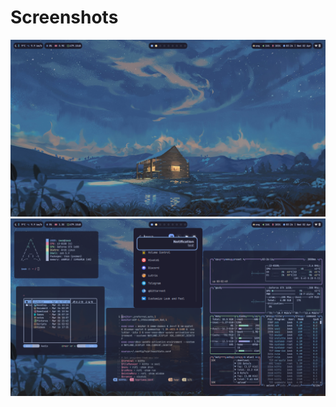 # Screenshots
![lol](https://github.com/ImSb91/hyprland-dotfiles/blob/main/preview%201.png?raw=true "preview1")
![lol](https://github.com/ImSb91/hyprland-dotfiles/blob/main/preview%202.png?raw=true "preview2")
